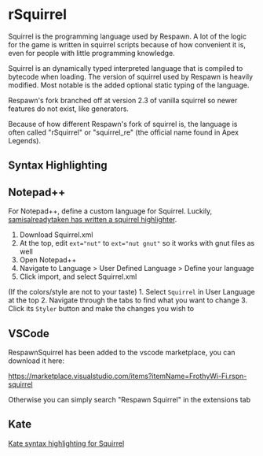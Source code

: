 # rSquirrel

Squirrel is the programming language used by Respawn. A lot of the logic for the game is written in squirrel scripts because of how convenient it is, even for people with little programming knowledge.

Squirrel is an dynamically typed interpreted language that is compiled to bytecode when loading.
The version of squirrel used by Respawn is heavily modified. Most notable is the added optional static typing of the language.

Respawn's fork branched off at version 2.3 of vanilla squirrel so newer features do not exist, like generators.

Because of how different Respawn's fork of squirrel is, the language is often called "rSquirrel" or "squirrel_re" (the official name found in Apex Legends).

## Syntax Highlighting

## Notepad++

For Notepad++, define a custom language for Squirrel. Luckily, [samisalreadytaken has
written a squirrel highlighter](https://gist.github.com/samisalreadytaken/5bcf322332074f31545ccb6651b88f2d#file-squirrel-xml).

1. Download Squirrel.xml
2. At the top, edit `ext="nut"` to `ext="nut gnut"` so it works with gnut files as
   well
3. Open Notepad++
4. Navigate to Language > User Defined Language > Define your language
5. Click import, and select Squirrel.xml

(If the colors/style are not to your taste) 1. Select `Squirrel` in User Language at
the top 2. Navigate through the tabs to find what you want to change 3. Click its
`Styler` button and make the changes you wish to

## VSCode

RespawnSquirrel has been added to the vscode marketplace, you can download it here:

https://marketplace.visualstudio.com/items?itemName=FrothyWi-Fi.rspn-squirrel

Otherwise you can simply search "Respawn Squirrel" in the extensions tab

## Kate

[Kate syntax highlighting for Squirrel](https://gist.github.com/CTalvio/6de535f9258cfebd71ab64d7e6af4ee6)
